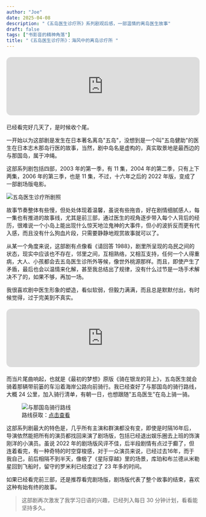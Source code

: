 ```yaml
---
author: "Joe"
date: 2025-04-08
description: "《五岛医生诊疗所》系列剧观后感，一部温情的离岛医生故事"
draft: false
tags: ["书影音的精神角落"]
title: "《五岛医生诊疗所》：海风中的离岛诊疗所 "
---
```


<div style="margin: 20px 0">
<iframe style="border-radius:12px" src="https://open.spotify.com/embed/album/4P4mHnIg0zLw8aIrJt2Vq1?utm_source=generator" width="100%" height="152" frameBorder="0" allowfullscreen="" allow="autoplay; clipboard-write; encrypted-media; fullscreen; picture-in-picture" loading="lazy"></iframe>
</div>

已经看完好几天了，是时候收个尾。

一开始以为这部剧是发生在日本著名离岛"五岛"，没想到是一个叫"五岛健助"的医生在日本志木那岛行医的故事，当然，剧中岛名是虚构的，真实取景地是最西边的与那国岛，属于冲绳。

这部系列剧包括四部，2003 年的第一季，有 11 集，2004 年的第二季，只有上下两集，2006 年的第三季，也是 11 集，不过，十六年之后的 2022 年版，变成了一部剧场版电影。

![五岛医生诊疗所剧照](/images/posts/goto-sensei-clinic-review/goto-sensei-poster.webp)

故事节奏整体有些慢，但处处体现着温馨，虽说有些拖沓，好在剧情细腻感人，每一集也有推进的故事线，尤其是前三部，通过医生的视角逐步带入每个人背后的经历，很难说一个小岛上能出现什么惊天地泣鬼神的大事件，但小的波折反而更有代入感，而且没有什么狗血片段，只需要静静地观赏故事就可以了。

从某一个角度来说，这部剧有点像看《请回答 1988》，剧里所呈现的岛民之间的状态，现实中应该也不存在，邻里之间，互相熟络，又相互支持，任何一个人得重病，大人、小孩都会去五岛医生诊所外等候，像世外桃源那样。而且，即使产生了矛盾，最后也会以温情来化解，甚至我总结出了规律，没有什么过节是一场手术解决不了的，如果不够，再加一场。

我很喜欢剧中医生形象的塑造，看似软弱，但毅力满满，而且总是默默付出，有时候觉得，过于完美到不真实。

<div style="margin: 20px 0">
<iframe style="border-radius:12px" src="https://open.spotify.com/embed/track/3yfFvKtiFnTiQhqfucj1Ay?utm_source=generator" width="100%" height="152" frameBorder="0" allowfullscreen="" allow="autoplay; clipboard-write; encrypted-media; fullscreen; picture-in-picture" loading="lazy"></iframe>
</div>

而当片尾曲响起，也就是《最初的梦想》原版《骑在银龙的背上》，五岛医生就会骑着那辆带前篓的车沿着海岸公路向前骑行。我已经查好了与那国岛的骑行路线，大概 24 公里，加入骑行清单，有朝一日，也想跟随"五岛医生"在岛上骑一骑。

<figure>
<img src="/images/posts/goto-sensei-clinic-review/yonaguni-cycling-route.webp" alt="与那国岛骑行路线">
<figcaption>路线获取：<a href="https://strava.app.link/9vqtzSyioSb" target="_blank">点击查看</a></figcaption>
</figure>

这部系列剧最大的特色是，几乎所有主演和群演都没有变，即使是时隔16年后，导演依然能把所有的演员都找回来演了剧场版，包括已经退出娱乐圈去上班的饰演刚洋的小演员。虽说 2022 年的剧场版风评不佳，后半段剧情有点过于癫了，但连着看完，有一种奇特的时空穿梭感，对于一众演员来说，已经过去16年，而于我自己，前后相隔不到半天，像极了《星际穿越》里的场景，库珀和布兰德从米勒星回到飞船时，留守的罗米利已经度过了 23 年多的时间。

如果已经看完前三部，还是推荐看完剧场版，剧场版代表了整个故事的结束，喜欢这种有始有终的故事。 

> 这部剧再次激发了我学习日语的兴趣，已经列入每日 30 分钟计划，看看能坚持多久。